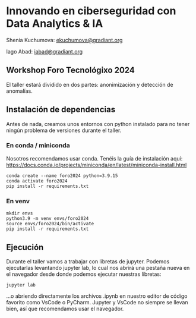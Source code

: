 # Innovando en ciberseguridad con Data Analytics & IA

Shenia Kuchumova: <ekuchumova@gradiant.org>

Iago Abad: <iabad@gradiant.org>

## Workshop Foro Tecnológixo 2024

El taller estará dividido en dos partes: anonimización y detección de anomalías.

## Instalación de dependencias

Antes de nada, creamos unos entornos con python instalado para no tener ningún problema de versiones durante el taller.

### En conda / miniconda

Nosotros recomendamos usar conda.
Tenéis la guía de instalación aquí: <https://docs.conda.io/projects/miniconda/en/latest/miniconda-install.html>

```shell
conda create --name foro2024 python=3.9.15
conda activate foro2024
pip install -r requirements.txt
```

### En venv

```shell
mkdir envs 
python3.9 -m venv envs/foro2024
source envs/foro2024/bin/activate
pip install -r requirements.txt
```

## Ejecución

Durante el taller vamos a trabajar con libretas de jupyter.
Podemos ejecutarlas levantando jupyter lab, lo cual nos abrirá una pestaña nueva en el navegador desde donde podemos ejecutar nuestras libretas:

```shell
jupyter lab
```

...o abriendo directamente los archivos .ipynb en nuestro editor de código favorito como VsCode o PyCharm. Jupyter y VsCode no siempre se llevan bien, así que recomendamos usar el navegador.
